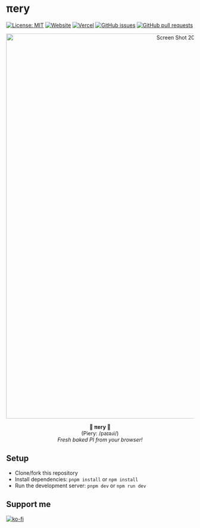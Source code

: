 # πery

[![License: MIT](https://img.shields.io/badge/license-MIT-blue)](LICENSE)
[![Website](https://img.shields.io/website?url=https://thai-regex-dict.vercel.app/)](https://piery.vercel.app/)
[![Vercel](https://vercelbadge.vercel.app/api/richeyphu/thai-regex-dict)](https://piery.vercel.app/)
[![GitHub issues](https://img.shields.io/github/issues/richeyphu/thai-regex-dict)](https://github.com/richeyphu/piery/issues)
[![GitHub pull requests](https://img.shields.io/github/issues-pr/richeyphu/thai-regex-dict)](https://github.com/richeyphu/piery/pulls)

<p align="center">
  <img width="1030" alt="Screen Shot 2022-10-19 at 23 15 46" src="https://user-images.githubusercontent.com/55230837/197235399-5c8dc9d5-3509-4337-9d31-da13312630ec.png">
</p>

<p align="center">
  <b>🥧 πery 🥧</b>
  <br/>
  (Piery: /paɪəɹi/)
  <br/>
  <i>Fresh baked PI from your browser!</i>
</p>

## Setup

- Clone/fork this repository
- Install dependencies: `pnpm install` or `npm install`
- Run the development server: `pnpm dev` or `npm run dev`

## Support me

[![ko-fi](https://ko-fi.com/img/githubbutton_sm.svg)](https://ko-fi.com/I2I56YEGJ)
